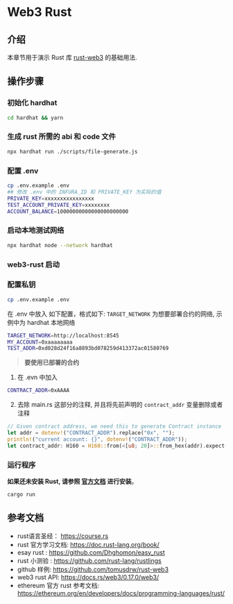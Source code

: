 # Web3 Rust

## 介绍

本章节用于演示 Rust 库 [rust-web3](https://github.com/tomusdrw/rust-web3) 的基础用法.

## 操作步骤

### 初始化 hardhat

```sh
cd hardhat && yarn
```

### 生成 rust 所需的 abi 和 code 文件

```sh
npx hardhat run ./scripts/file-generate.js
```

### 配置 .env

```sh
cp .env.example .env
## 修改 .env 中的 INFURA_ID 和 PRIVATE_KEY 为实际的值
PRIVATE_KEY=xxxxxxxxxxxxxxxx
TEST_ACCOUNT_PRIVATE_KEY=xxxxxxxx
ACCOUNT_BALANCE=10000000000000000000000
```

### 启动本地测试网络

```sh
npx hardhat node --network hardhat
```

### web3-rust 启动

### 配置私钥

```sh
cp .env.example .env
```

在 .env 中放入 如下配置，格式如下:
`TARGET_NETWORK` 为想要部署合约的网络, 示例中为 hardhat 本地网络

```sh
TARGET_NETWORK=http://localhost:8545
MY_ACCOUNT=0xaaaaaaaa
TEST_ADDR=0xd028d24f16a8893bd078259d413372ac01580769
```

> **要使用已部署的合约**

1. 在 .evn 中加入

```sh
CONTRACT_ADDR=0xAAAA
```

2. 去除 main.rs 这部分的注释, 并且将先前声明的 `contract_addr` 变量删除或者注释

```rs
// Given contract address, we need this to generate Contract instance
let addr = dotenv!("CONTRACT_ADDR").replace("0x", "");
println!("current account: {}", dotenv!("CONTRACT_ADDR"));
let contract_addr: H160 = H160::from(<[u8; 20]>::from_hex(addr).expect("Decoding failed"));
```

### 运行程序

**如果还未安装 Rust, 请参照 [官方文档](https://www.rust-lang.org/learn/get-started) 进行安装**。

```sh
cargo run
```

## 参考文档

- rust语言圣经： https://course.rs
- rust 官方学习文档: <https://doc.rust-lang.org/book/>
- esay rust : <https://github.com/Dhghomon/easy_rust>
- rust 小测验 : <https://github.com/rust-lang/rustlings>
- github 样例: <https://github.com/tomusdrw/rust-web3>
- web3 rust API: <https://docs.rs/web3/0.17.0/web3/>
- ethereum 官方 rust 参考文档: <https://ethereum.org/en/developers/docs/programming-languages/rust/>
